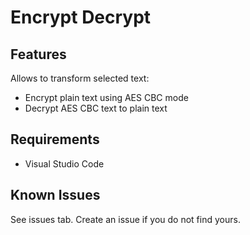 # Encrypt Decrypt

## Features

Allows to transform selected text:
 - Encrypt plain text using AES CBC mode
 - Decrypt AES CBC text to plain text
 
## Requirements

- Visual Studio Code

## Known Issues

See issues tab. Create an issue if you do not find yours.
